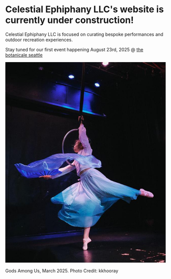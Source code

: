 # Celestial Ephiphany LLC's website is currently under construction!
Celestial Ephiphany LLC is focused on curating bespoke performances and outdoor recreation experiences.

Stay tuned for our first event happening August 23rd, 2025 @ [the botanicale seattle](https://maps.app.goo.gl/KdpJcvSM1mEXBkzu8)

![Image](godsAmongUs_kkhooray.jpg "Gods Among Us, March 2025, Photo Credit: kkhooray ")

Gods Among Us, March 2025. Photo Credit: kkhooray

